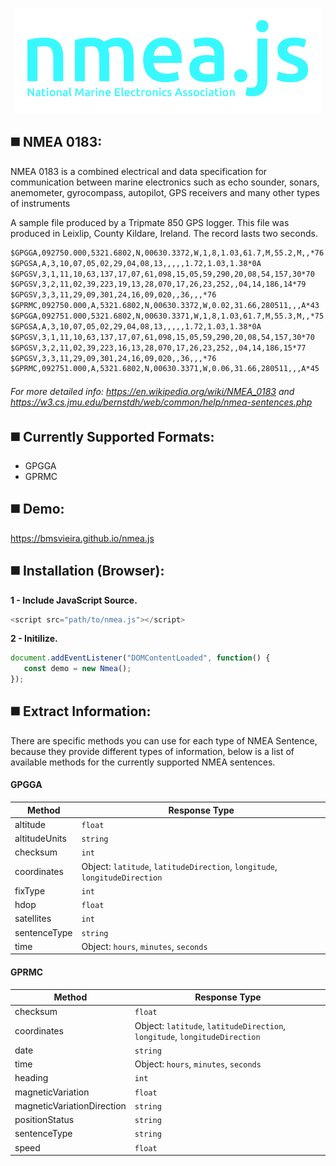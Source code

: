 <p align="center">
<img width="" src="https://raw.githubusercontent.com/BMSVieira/nmea.js/main/demo/img/logo.png?token=GHSAT0AAAAAACLN5BL733MRXOVK5CMJIZ6YZNKQA5Q">
</p>

◼️ NMEA 0183:
-
<p>
   NMEA 0183 is a combined electrical and data specification for communication between marine electronics such as echo sounder, sonars, anemometer, gyrocompass, autopilot, GPS receivers and many other types of instruments
</p>
<p>
   A sample file produced by a Tripmate 850 GPS logger. This file was produced in Leixlip, County Kildare, Ireland. The record lasts two seconds.
</p>

```html
$GPGGA,092750.000,5321.6802,N,00630.3372,W,1,8,1.03,61.7,M,55.2,M,,*76
$GPGSA,A,3,10,07,05,02,29,04,08,13,,,,,1.72,1.03,1.38*0A
$GPGSV,3,1,11,10,63,137,17,07,61,098,15,05,59,290,20,08,54,157,30*70
$GPGSV,3,2,11,02,39,223,19,13,28,070,17,26,23,252,,04,14,186,14*79
$GPGSV,3,3,11,29,09,301,24,16,09,020,,36,,,*76
$GPRMC,092750.000,A,5321.6802,N,00630.3372,W,0.02,31.66,280511,,,A*43
$GPGGA,092751.000,5321.6802,N,00630.3371,W,1,8,1.03,61.7,M,55.3,M,,*75
$GPGSA,A,3,10,07,05,02,29,04,08,13,,,,,1.72,1.03,1.38*0A
$GPGSV,3,1,11,10,63,137,17,07,61,098,15,05,59,290,20,08,54,157,30*70
$GPGSV,3,2,11,02,39,223,16,13,28,070,17,26,23,252,,04,14,186,15*77
$GPGSV,3,3,11,29,09,301,24,16,09,020,,36,,,*76
$GPRMC,092751.000,A,5321.6802,N,00630.3371,W,0.06,31.66,280511,,,A*45
```
###### For more detailed info: https://en.wikipedia.org/wiki/NMEA_0183 and https://w3.cs.jmu.edu/bernstdh/web/common/help/nmea-sentences.php

◼️ Currently Supported Formats:
-
- GPGGA
- GPRMC


◼️ Demo:
-
https://bmsvieira.github.io/nmea.js

◼️ Installation (Browser):
-

<b>1 - Include JavaScript Source.</b>
```javascript
<script src="path/to/nmea.js"></script>
```
<b>2 - Initilize.</b>
```javascript
document.addEventListener("DOMContentLoaded", function() {
   const demo = new Nmea();
});
```

◼️ Extract Information:
-

There are specific methods you can use for each type of NMEA Sentence, because they provide different types of information, below is a list of available methods for the currently supported NMEA sentences.

#### GPGGA
| Method | Response Type |
| --- | --- |
| altitude | `float` |
| altitudeUnits | `string` |
| checksum | `int`|
| coordinates | Object: `latitude`, `latitudeDirection`, `longitude`, `longitudeDirection` |
| fixType  | `int`  |
| hdop  | `float`  |
| satellites | `int` |
| sentenceType| `string`|
| time| Object: `hours`, `minutes`, `seconds`|

#### GPRMC
| Method | Response Type |
| --- | --- |
| checksum | `float` |
| coordinates | Object: `latitude`, `latitudeDirection`, `longitude`, `longitudeDirection` |
| date |  `string`|
| time| Object: `hours`, `minutes`, `seconds`|
| heading | `int` |
| magneticVariation  | `float`  |
| magneticVariationDirection  | `string`  |
| positionStatus | `string` |
| sentenceType| `string`|
| speed | `float` |

